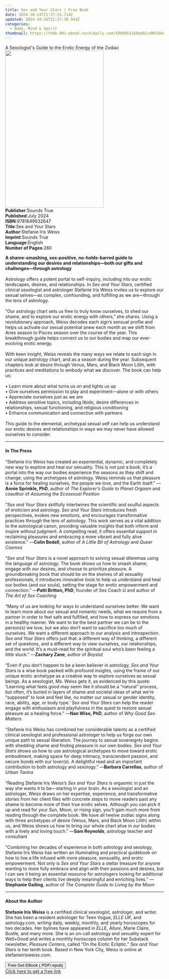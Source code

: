 ```yaml
---
title: Sex and Your Stars | Free Book
date: 2024-10-24T21:37:21.714Z
updated: 2024-10-26T22:27:38.944Z
categories:
  - Body, Mind & Spirit
thumbnail: https://thmb-001-ebook.techidaily.com/59b09511b8e602cd891b6ed62e04b261e4db0f82d33a491c241a00e107aabfb1.jpg
---
```

<main id="book-container">
  <div class="flex flex-col">
    <div class="book-brief flex-1 py-6 px-4 sm:p-6 md:py-10 md:px-8">
      <!-- brief-->
      <div class="book-brief-main">
        A Sexologist's Guide to the Erotic Energy of the Zodiac
      </div>
    </div>
    <div
      class="book-meta-info flex-1 grid gap-4 col-start-1 col-end-3 row-start-1 sm:mb-6 sm:grid-cols-4 lg:gap-6 lg:col-start-2 lg:row-end-6 lg:row-span-6 lg:mb-0"
    >
      <div
        class="book-meta-info-left place-content-center mt-4 p-4 text-sm leading-6 col-start-2 col-span-2 dark:text-slate-400"
      >
        <img
          class="w-full h-500 object-cover rounded-lg sm:h-255 sm:col-span-2 lg:col-span-full"
          src="https://img-001-ebook.techidaily.com/54a4161b72aca354a8d00b11030f2ce85ea491d705f746f28bc2d121ce48cb73.jpg"
          alt=""
          width="312"
          height="500"
        />
      </div>
      <div
        class="book-meta-info-right mt-2 col-start-1 row-start-2 col-span-3 self-center"
      >
        <!-- meta data  -->
        <div class="flex flex-col px-4 md:px-8">
          <div class="flex-1">
            <strong>Publisher</strong>:<span class="px-2">Sounds True</span>
          </div>
          <div class="flex-1">
            <strong>Published</strong>:<span class="px-2">July 2024</span>
          </div>
          <div class="flex-1">
            <strong>ISBN</strong>:<span class="px-2">9781649632647</span>
          </div>
          <div class="flex-1">
            <strong>Title</strong>:<span class="px-2">Sex and Your Stars</span>
          </div>
          <div class="flex-1">
            <strong>Author</strong>:<span class="px-2"
              >Stefanie Iris Weiss</span
            >
          </div>
          <div class="flex-1">
            <strong>Imprint</strong>:<span class="px-2">Sounds True</span>
          </div>
          <div class="flex-1">
            <strong>Language</strong>:<span class="px-2">English</span>
          </div>
          <div class="flex-1">
            <strong>Number of Pages</strong>:<span class="px-2">280</span>
          </div>
        </div>
      </div>
    </div>
    <div class="book-description flex-1 py-6 px-4 sm:p-6 md:py-10 md:px-8">
      <div class="book-description-main">
        <div accordion-content="" id="description">
          <p>
            <b
              >A shame-smashing, sex-positive, no-holds-barred guide to
              understanding our desires and relationships―both our gifts and
              challenges―through astrology</b
            ><br /><br />Astrology offers a potent portal to self-inquiry,
            including into our erotic landscapes, desires, and relationships. In
            <i>Sex and Your Stars</i>, certified clinical sexologist and
            astrologer Stefanie Iris Weiss invites us to explore our sexual
            selves―as complex, confounding, and fulfilling as we are―through the
            lens of astrology.<br /><br />“Our astrology chart sets us free to
            truly know ourselves, to shed our shame, and to explore our erotic
            energy with others,” she shares. Using a revolutionary approach,
            Weiss decodes each sign’s sensual profile and helps us activate our
            sexual potential anew each month as we shift from Aries season to
            Pisces season over the course of the year. This breakthrough guide
            helps connect us to our bodies and map our ever-evolving erotic
            energy.<br /><br />With keen insight, Weiss reveals the many ways we
            relate to each sign in our unique astrology chart, and as a season
            during the year. Subsequent chapters look at desire through Venus,
            Mars, and Black Moon Lilith, with practices and meditations to
            embody what we discover. The book can help us:<br /><br />• Learn
            more about what turns us on and lights us up<br />• Give ourselves
            permission to play and experiment—alone or with others<br />•
            Appreciate ourselves just as we are<br />• Address sensitive topics,
            including libido, desire differences in relationships, sexual
            functioning, and religious conditioning<br />• Enhance communication
            and connection with partners<br /><br />This guide to the elemental,
            archetypal sexual self can help us understand our erotic desires and
            relationships in ways we may never have allowed ourselves to
            consider.
          </p>
        </div>
        <div class="accordion-fader"></div>
      </div>
    </div>
    <div class="book-excerpts flex-1 py-6 px-4 sm:p-6 md:py-10 md:px-8">
      <!-- excerpts-->
      <div class="book-excerpts-main">
        <hr />
        <h4 class="placeholder placeholder-heading">
          <span>In The Press</span>
        </h4>
        <p></p>
        <p>
          “Stefanie Iris Weiss has created an experiential, dynamic, and
          completely new way to explore and heal our sexuality. This is not just
          a book; it’s a portal into the way our bodies experience the seasons
          as they shift and change, using the archetypes of astrology. Weiss
          reminds us that pleasure is a force for healing ourselves, the people
          we love, and the Earth itself.” —<b>Annie Sprinkle, PhD</b>, author of
          <i>The Explorer’s Guide to Planet Orgasm</i> and coauthor of
          <i>Assuming the Ecosexual Position</i><br /><br />“<i
            >Sex and Your Stars</i
          >
          skillfully intertwines the scientific and soulful aspects of eroticism
          and astrology. <i>Sex and Your Stars</i> introduces fresh
          perspectives, evokes new emotions, and encourages transformative
          practices through the lens of astrology. This work serves as a vital
          addition to the astrological canon, providing valuable insights that
          both inform and inspire without judgment. A compelling read, it offers
          essential support in reclaiming pleasures and embracing a more vibrant
          and fully alive existence.” —<b>Colin Bedell</b>, author of
          <i>A Little Bit of Astrology </i>and <i>Queer Cosmos</i
          ><br /><br />“<i>Sex and Your Stars</i> is a novel approach to solving
          sexual dilemmas using the language of astrology. The book shows us how
          to smash shame, engage with our desires, and choose to prioritize
          pleasure. A groundbreaking book that should be on the shelves of all
          sexuality professionals, it introduces innovative tools to help us
          understand and heal our bodies (and our souls), setting the stage for
          erotic empowerment and connection.” —<b>Patti Britton, PhD</b>,
          founder of Sex Coach U and author of <i>The Art of Sex Coaching</i
          ><br /><br />“Many of us are looking for ways to understand ourselves
          better. We want to learn more about our sexual and romantic needs,
          what we require from a partner in order to feel safe and fulfilled,
          and how to express our emotions in a healthy manner. We want to be the
          best partner we can be to the person(s) we love, but we also don’t
          want to sacrifice too much of ourselves. We want a different approach
          to our analysis and introspection. <i>Sex and Your Stars</i> offers
          just that: a different way of thinking, a different set of questions,
          and a different way to view ourselves, our relationships, and the
          world. It’s a must-read for the spiritual soul who’s been feeling a
          little stuck.” —<b>Zachary Zane</b>, author of <i>Boyslut</i
          ><br /><br />“Even if you don’t happen to be a keen believer in
          astrology, <i>Sex and Your Stars</i> is a wise book packed with
          profound insights, using the frame of our unique erotic archetype as a
          creative way to explore ourselves as sexual beings. As a sexologist,
          Ms. Weiss gets it, as evidenced by this quote: ‘Learning what feels
          good may seem like it should be a “natural” process, but often, it’s
          buried in layers of shame and societal ideas of what we’re “supposed”
          to look and feel like, no matter our sexual or gender identity, race,
          ability, age, or body type.’ <i>Sex and Your Stars</i> can help the
          reader engage with enthusiasm and playfulness in the quest to restore
          sexual pleasure as a healing force.” —<b>Nan Wise, PhD</b>, author of
          <i>Why Good Sex Matters</i><br /><br />“Stefanie Iris Weiss has
          combined her considerable talents as a certified clinical sexologist
          and professional astrologer to help us forge our own unique path to
          sexual liberation. The journey to sexual sovereignty begins with
          shedding shame and finding pleasure in our own bodies.
          <i>Sex and Your Stars</i> shows us how to use astrological archetypes
          to move toward erotic embodiment, making space for deep intimacy,
          transcendent passion, and secure bonds with our lover(s). A delightful
          read and an important contribution to both astrology and sexology.”
          —<b>Barbara Carrellas</b>, author of <i>Urban Tantra</i
          ><br /><br />“Reading Stefanie Iris Weiss’s
          <i>Sex and Your Stars</i> is orgasmic in just the way she wants it to
          be—starting in your brain. As a sexologist and an astrologer, Weiss
          draws on her expertise, experience, and transformative stories from
          her client files with concrete steps to move readers past any shame to
          become more of their true erotic selves. Although you can pick it up
          and read for your Sun, Moon, or rising sign, you’ll gain much more
          from reading through the complete book. We have all twelve zodiac
          signs along with three archetypes of desire (Venus, Mars, and Black
          Moon Lilith) within us, and Weiss shows us how to bring our whole
          chart alive in our bodies with a lively and loving touch.” —<b
            >Sam Reynolds</b
          >, astrology teacher and consultant<br /><br />
          “Combining her decades of experience in both astrology and sexology,
          Stefanie Iris Weiss has written an illuminating and practical
          guidebook on how to live a life infused with more pleasure,
          sensuality, and erotic empowerment. Not only is
          <i>Sex and Your Stars</i> a stellar treasure for anyone wanting to
          more fully embrace and align with their passions and desires, but I
          can see it being an essential resource for astrologers looking for
          additional ways to help their clients live deeply meaningful and
          enriching lives.” —<b>Stephanie Gailing</b>, author of
          <i>The Complete Guide to Living by the Moon</i>
        </p>
        <p></p>
      </div>
    </div>
    <div class="book-about-author flex-1 py-6 px-4 sm:p-6 md:py-10 md:px-8">
      <!-- about author-->
      <div class="book-main-author-main">
        <hr />
        <h4 class="placeholder placeholder-heading">
          <span>About the Author</span>
        </h4>
        <p>
          <b>Stefanie Iris Weiss </b>is a certified clinical sexologist,
          astrologer, and writer. She has been a resident astrologer for Teen
          Vogue, <i>ELLE UK</i>, and astrology.com, writing daily, weekly,
          monthly, and yearly horoscopes for two decades. Her bylines have
          appeared in <i>ELLE</i>, <i>Allure</i>, Marie Claire, Bustle, and many
          more. She is an on-call astrology and sexuality expert for Well+Good
          and writes a monthly horoscope column for her Substack newsletter,
          <i>Pleasure Centers</i>, called “On the Erotic Ecliptic.”
          <i>Sex and Your Stars</i> is her tenth book. Based in New York City,
          Weiss is online at stefanieirisweiss.com.
        </p>
      </div>
    </div>
    <div class="book-free-get flex-1 py-6 px-4 sm:p-6 md:py-10 md:px-8">
      <button
        id="btn-free-get"
        class="bg-blue-500 hover:bg-blue-700 text-white font-bold py-2 px-4 rounded"
      >
        Free Get EBook (.PDF/.epub)
      </button>
      <div id="countdown-display" class="px-2 text-lg mt-2"></div>
      <a
        id="free-link"
        class="hidden bg-blue-500 hover:bg-blue-700 text-white font-bold py-2 px-4 rounded"
        href="https://www.ebooks.com/en-us/book/211232257/sex-and-your-stars/stefanie-iris-weiss/"
        target="_blank"
        >Click here to get a free link</a
      >
    </div>
    <script>
      let countdownTime = 0;
      let countdownInterval = null;
      document
        .getElementById('btn-free-get')
        .addEventListener('click', startCountdown);
      function startCountdown() {
        countdownTime = new Date().getTime() + 60000 * 3;
        countdownInterval = setInterval(updateCountdown, 1000);
        document.getElementById('btn-free-get').disabled = true;
        document
          .getElementById('btn-free-get')
          .classList.add('bg-gray-500', 'cursor-not-allowed');
      }
      function updateCountdown() {
        let currentTime = new Date().getTime();
        let timeLeft = countdownTime - currentTime;
        let secondsLeft = Math.floor(timeLeft / 1000);
        document.getElementById('countdown-display').innerHTML =
          `Remaining time: ${secondsLeft} seconds.`;
        if (secondsLeft <= 0) {
          clearInterval(countdownInterval);
          document.getElementById('btn-free-get').classList.add('hidden');
          document.getElementById('free-link').classList.remove('hidden');
          document.getElementById('countdown-display').innerHTML = '';
        }
      }
    </script>
  </div>
</main>

<ins class="adsbygoogle"
      style="display:block"
      data-ad-client="ca-pub-7571918770474297"
      data-ad-slot="8358498916"
      data-ad-format="auto"
      data-full-width-responsive="true"></ins>
    
